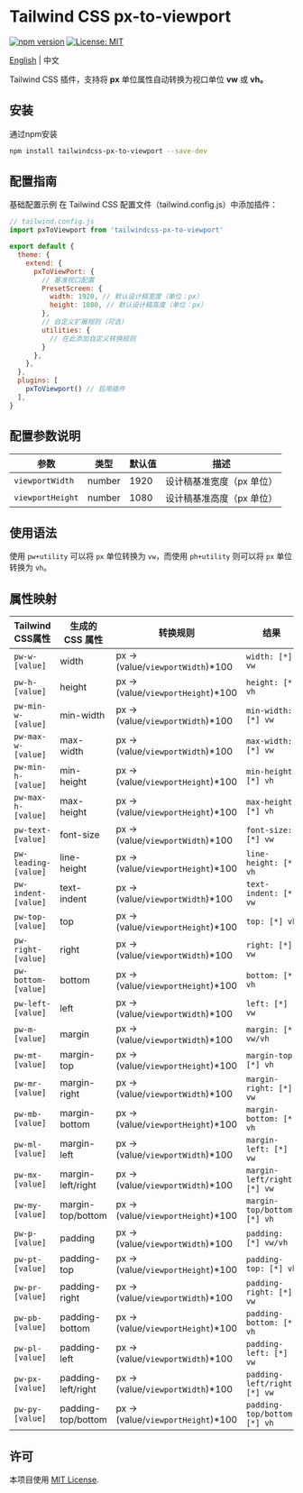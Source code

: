 # Tailwind CSS px-to-viewport

[![npm version](https://img.shields.io/npm/v/tailwindcss-px-to-viewport)](https://www.npmjs.com/package/tailwindcss-px-to-viewport) [![License: MIT](https://img.shields.io/badge/License-MIT-blue.svg)](https://opensource.org/licenses/MIT)

[English](README.md) | 中文

Tailwind CSS 插件，支持将 **px** 单位属性自动转换为视口单位 **vw** 或 **vh。**

## 安装

通过npm安装

```bash
npm install tailwindcss-px-to-viewport --save-dev
```

## 配置指南

基础配置示例
在 Tailwind CSS 配置文件（tailwind.config.js）中添加插件：

```javascript
// tailwind.config.js
import pxToViewport from 'tailwindcss-px-to-viewport'

export default {
  theme: {
    extend: {
      pxToViewPort: {
        // 基准视口配置
        PresetScreen: {
          width: 1920, // 默认设计稿宽度（单位：px）
          height: 1080, // 默认设计稿高度（单位：px）
        },
        // 自定义扩展规则（可选）
        utilities: {
          // 在此添加自定义转换规则
        }
      },
    },
  },
  plugins: [
    pxToViewport() // 启用插件
  ],
}
```

## 配置参数说明

| **参数**     | **类型** | **默认值** | **描述**            |
| ------------------ | -------------- | ---------------- | ------------------------- |
| `viewportWidth`  | number         | 1920             | 设计稿基准宽度（px 单位） |
| `viewportHeight` | number         | 1080             | 设计稿基准高度（px 单位） |

## 使用语法

使用 `pw+utility` 可以将 `px` 单位转换为 `vw`，而使用 `ph+utility` 则可以将 `px` 单位转换为 `vh`。

## 属性映射

| **Tailwind CSS属性** | **生成的 CSS 属性** | **转换规则**                   | **结果**                 |
| -------------------------- | ------------------------- | ------------------------------------ | ------------------------------ |
| `pw-w-[value]`           | width                     | px → (value/`viewportWidth`)*100  | `width: [*] vw`              |
| `pw-h-[value]`           | height                    | px → (value/`viewportHeight`)*100 | `height: [*] vh`             |
| `pw-min-w-[value]`       | min-width                 | px → (value/`viewportWidth`)*100  | `min-width: [*] vw`          |
| `pw-max-w-[value]`       | max-width                 | px → (value/`viewportWidth`)*100  | `max-width: [*] vw`          |
| `pw-min-h-[value]`       | min-height                | px → (value/`viewportHeight`)*100 | `min-height: [*] vh`         |
| `pw-max-h-[value]`       | max-height                | px → (value/`viewportHeight`)*100 | `max-height: [*] vh`         |
| `pw-text-[value]`        | font-size                 | px → (value/`viewportWidth`)*100  | `font-size: [*] vw`          |
| `pw-leading-[value]`     | line-height               | px → (value/`viewportHeight`)*100 | `line-height: [*] vh`        |
| `pw-indent-[value]`      | text-indent               | px → (value/`viewportWidth`)*100  | `text-indent: [*] vw`        |
| `pw-top-[value]`         | top                       | px → (value/`viewportHeight`)*100 | `top: [*] vh`                |
| `pw-right-[value]`       | right                     | px → (value/`viewportWidth`)*100  | `right: [*] vw`              |
| `pw-bottom-[value]`      | bottom                    | px → (value/`viewportHeight`)*100 | `bottom: [*] vh`             |
| `pw-left-[value]`        | left                      | px → (value/`viewportWidth`)*100  | `left: [*] vw`               |
| `pw-m-[value]`           | margin                    | px → (value/`viewportWidth`)*100  | `margin: [*] vw/vh`          |
| `pw-mt-[value]`          | margin-top                | px → (value/`viewportHeight`)*100 | `margin-top: [*] vh`         |
| `pw-mr-[value]`          | margin-right              | px → (value/`viewportWidth`)*100  | `margin-right: [*] vw`       |
| `pw-mb-[value]`          | margin-bottom             | px → (value/`viewportHeight`)*100 | `margin-bottom: [*] vh`      |
| `pw-ml-[value]`          | margin-left               | px → (value/`viewportWidth`)*100  | `margin-left: [*] vw`        |
| `pw-mx-[value]`          | margin-left/right         | px → (value/`viewportWidth`)*100  | `margin-left/right: [*] vw`  |
| `pw-my-[value]`          | margin-top/bottom         | px → (value/`viewportHeight`)*100 | `margin-top/bottom: [*] vh`  |
| `pw-p-[value]`           | padding                   | px → (value/`viewportWidth`)*100  | `padding: [*] vw/vh`         |
| `pw-pt-[value]`          | padding-top               | px → (value/`viewportHeight`)*100 | `padding-top: [*] vh`        |
| `pw-pr-[value]`          | padding-right             | px → (value/`viewportWidth`)*100  | `padding-right: [*] vw`      |
| `pw-pb-[value]`          | padding-bottom            | px → (value/`viewportHeight`)*100 | `padding-bottom: [*] vh`     |
| `pw-pl-[value]`          | padding-left              | px → (value/`viewportWidth`)*100  | `padding-left: [*] vw`       |
| `pw-px-[value]`          | padding-left/right        | px → (value/`viewportWidth`)*100  | `padding-left/right: [*] vw` |
| `pw-py-[value]`          | padding-top/bottom        | px → (value/`viewportHeight`)*100 | `padding-top/bottom: [*] vh` |

## 许可

本项目使用 [MIT License](LICENSE).
